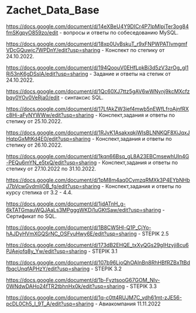 # Zachet_Data_Base
https://docs.google.com/document/d/14eXBeU4Y9DICr4P7lpMlpjTer3og84fmSKgpyO859zo/edit - вопросы и ответы по собеседованию MySQL.

https://docs.google.com/document/d/18xp0UvBskuT_r9xFNPWPATIvmgmfVDcGQuwjc7WPDnY/edit?usp=sharing - Конспект по степику от 24.10.2022.

https://docs.google.com/document/d/194QoouV0EHfLpkBi3d5zV3zrOg_gl1Ri53nK6gDSsIA/edit?usp=sharing - Задание и ответы на степик от 24.10.2022.

https://docs.google.com/document/d/1Qc60XJ7ttz5gAV6wWNynj9kcMXcfzbqy0YOv0VeRja0/edit - синтаксис SQL.

https://docs.google.com/document/d/17LfAkZW3ief4mwb5nEWfLfroAjnfRXc8Hi-aFyNYWWw/edit?usp=sharing -  Конспект,задания и ответы по степику от 25.10.2022.

https://docs.google.com/document/d/1RJvK1AsakxqkjWIsBLNNKQF8XiJqxJHqtpGxMtKd4E0/edit?usp=sharing - Конспект,задания и ответы по степику от 26.10.2022.

https://docs.google.com/document/d/1kqn66Bsq_gL8A23EBCmsewhUIn4G-PEQu6mYN_e5txQ/edit?usp=sharing - Конспект,задания и ответы по степику от 27.10.2022 по 31.10.2022.

https://docs.google.com/document/d/1pM8m4aq0CvmzqRMXk3P4EYbNHbJ7bVcwGvdmIjOB_fg/edit?usp=sharing - Конспект,задания и ответы по курсу степика от 3.2 - 4.4.

https://docs.google.com/document/d/1jdATnH_g-6kTATGmauWQJAaLs3MPgggWKDi1uGKtSaw/edit?usp=sharing - Сертификат по SQL.

https://docs.google.com/document/d/1B8CW5Hl-Q1P_CjYo-hAJDyHVmXGQSrNC_OSFvuHwy6E/edit?usp=sharing - STEPIK 2.5

https://docs.google.com/document/d/173dB2EHQE_txXyQGs29gIHzyji8cu6PJAejofq8y_Yw/edit?usp=sharing - STEPIK 3.1

https://docs.google.com/document/d/107b96LjoQhOAInBn8RhHBfRZBxTtBdfbqcUnqfAPHzY/edit?usp=sharing - STEPIK 3.2

https://docs.google.com/document/d/1b-FyztsooG67GOM_Nlv-0WNdwDAHo24fTR2tbhnHx0k/edit?usp=sharing - STEPIK 3.3

https://docs.google.com/document/d/1q-c0tt4RUJM7C_vdh61mt-zJE56-pcDL0Ch5_I_9T_A/edit?usp=sharing - Авиакомпания 11.11.2022
